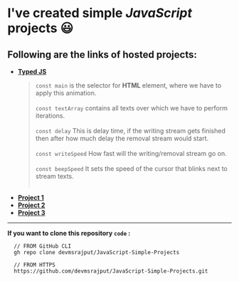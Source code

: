 # I've created simple _JavaScript_ projects 😃

## Following are the links of hosted projects:
+ __[Typed JS](https://devmsrajput.github.io/JavaScript-Simple-Projects/Typed%20JS/)__
  > `const main` is the selector for __HTML__ element, where we have to apply this animation. <br><br>
  > `const textArray` contains all texts over which we have to perform iterations. <br><br>
  > `const delay` This is delay time, if the writing stream gets finished then after how much delay the removal stream would start. <br><br>
  > `const writeSpeed` How fast will the writing/removal stream go on. <br><br>
  > `const beepSpeed` It sets the speed of the cursor that blinks next to stream texts. <br><br>
+ __[Project 1](https://devmsrajput.github.io/JavaScript-Simple-Projects/project1/)__
+ __[Project 2](https://devmsrajput.github.io/JavaScript-Simple-Projects/project2/)__
+ __[Project 3](https://devmsrajput.github.io/JavaScript-Simple-Projects/project3/)__

***
__If you want to clone this repository `code` :__
```
  // FROM GitHub CLI
  gh repo clone devmsrajput/JavaScript-Simple-Projects
```
```
  // FROM HTTPS
  https://github.com/devmsrajput/JavaScript-Simple-Projects.git
```
